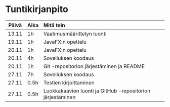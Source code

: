 # Tuntikirjanpito

| Päivä | Aika | Mitä tein  |
| :----:|:-----| :-----|
| 13.11 | 1h    | Vaatimusmäärittelyn luonti |
| 19.11 | 1h | JavaFX:n opettelu |
| 20.11 | 1h | JavaFX:n opettelu |
| 20.11 | 4h | Sovelluksen koodaus |
| 20.11 | 1h | Git -repositorion järjestäminen ja README |
| 27.11 | 7h | Sovelluksen koodaus |
| 27.11 | 0.5h | Testien kirjoittaminen |
| 27.11 | 0.5h | Luokkakaavion luonti ja GitHub -repositorion järjestäminen |

